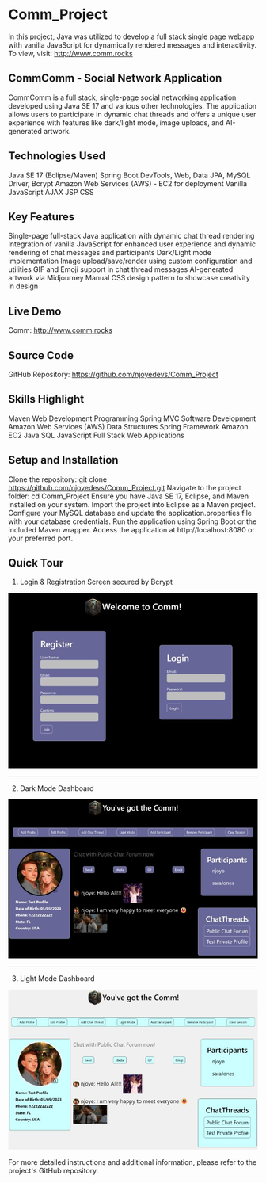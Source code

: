# Comm_Project
In this project, Java was utilized to develop a full stack single page webapp with vanilla JavaScript for dynamically rendered messages and interactivity.  To view, visit: http://www.comm.rocks

## CommComm - Social Network Application
CommComm is a full stack, single-page social networking application developed using Java SE 17 and various other technologies. The application allows users to participate in dynamic chat threads and offers a unique user experience with features like dark/light mode, image uploads, and AI-generated artwork.

## Technologies Used
Java SE 17 (Eclipse/Maven)
Spring Boot DevTools, Web, Data JPA, MySQL Driver, Bcrypt
Amazon Web Services (AWS) - EC2 for deployment
Vanilla JavaScript
AJAX
JSP
CSS

## Key Features
Single-page full-stack Java application with dynamic chat thread rendering
Integration of vanilla JavaScript for enhanced user experience and dynamic rendering of chat messages and participants
Dark/Light mode implementation
Image upload/save/render using custom configuration and utilities
GIF and Emoji support in chat thread messages
AI-generated artwork via Midjourney
Manual CSS design pattern to showcase creativity in design

## Live Demo
Comm: http://www.comm.rocks

## Source Code
GitHub Repository: https://github.com/njoyedevs/Comm_Project

## Skills Highlight
Maven
Web Development
Programming
Spring MVC
Software Development
Amazon Web Services (AWS)
Data Structures
Spring Framework
Amazon EC2
Java
SQL
JavaScript
Full Stack Web Applications

## Setup and Installation
Clone the repository: git clone https://github.com/njoyedevs/Comm_Project.git
Navigate to the project folder: cd Comm_Project
Ensure you have Java SE 17, Eclipse, and Maven installed on your system.
Import the project into Eclipse as a Maven project.
Configure your MySQL database and update the application.properties file with your database credentials.
Run the application using Spring Boot or the included Maven wrapper.
Access the application at http://localhost:8080 or your preferred port.

## Quick Tour

1. Login & Registration Screen secured by Bcrypt

![Login & Registration Screen](./LoginRegComm.jpg)

<hr>

2. Dark Mode Dashboard

![Dark Mode Dashboard](./DarkModeDashboard.jpg)

<hr>

3. Light Mode Dashboard

![Light Mode Dashboard](./LightModeDashboard.jpg)

For more detailed instructions and additional information, please refer to the project's GitHub repository.
